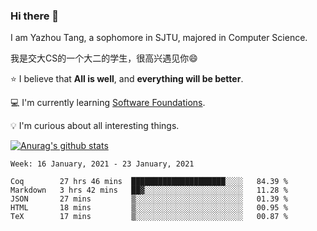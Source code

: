 ### Hi there 👋
I am Yazhou Tang, a sophomore in SJTU, majored in Computer Science.

我是交大CS的一个大二的学生，很高兴遇见你:smile:

:star: I believe that **All is well**, and **everything will be better**.

:computer: I'm currently learning [Software Foundations](https://softwarefoundations.cis.upenn.edu/).

:bulb: I'm curious about all interesting things.

[![Anurag's github stats](https://github-readme-stats.vercel.app/api?username=ADSWT518&count_private=true)](https://github.com/anuraghazra/github-readme-stats)

<!--START_SECTION:waka-->
```text
Week: 16 January, 2021 - 23 January, 2021

Coq        27 hrs 46 mins  █████████████████████░░░░   84.39 % 
Markdown   3 hrs 42 mins   ██▓░░░░░░░░░░░░░░░░░░░░░░   11.28 % 
JSON       27 mins         ▒░░░░░░░░░░░░░░░░░░░░░░░░   01.39 % 
HTML       18 mins         ▒░░░░░░░░░░░░░░░░░░░░░░░░   00.95 % 
TeX        17 mins         ▒░░░░░░░░░░░░░░░░░░░░░░░░   00.87 % 
```
<!--END_SECTION:waka-->

<!--
**ADSWT518/ADSWT518** is a ✨ _special_ ✨ repository because its `README.md` (this file) appears on your GitHub profile.

Here are some ideas to get you started:

- 🔭 I’m currently working on ...
- 🌱 I’m currently learning ...
- 👯 I’m looking to collaborate on ...
- 🤔 I’m looking for help with ...
- 💬 Ask me about ...
- 📫 How to reach me: ...
- 😄 Pronouns: ...
- ⚡ Fun fact: ...
-->
